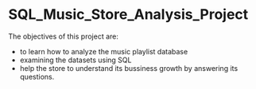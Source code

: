 # SQL_Music_Store_Analysis_Project
The objectives of this project are:
   * to learn how to analyze the music playlist database
   * examining the datasets using SQL
   * help the store to understand its bussiness growth by answering its questions.
